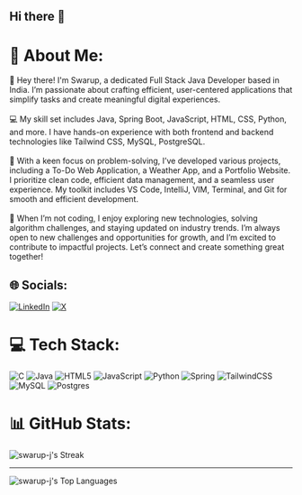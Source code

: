 ## Hi there 👋

<!--
**swarup-j/swarup-j** is a ✨ _special_ ✨ repository because its `README.md` (this file) appears on your GitHub profile.

Here are some ideas to get you started:

- 🔭 I’m currently working on ...
- 🌱 I’m currently learning ...
- 👯 I’m looking to collaborate on ...
- 🤔 I’m looking for help with ...
- 💬 Ask me about ...
- 📫 How to reach me: ...
- 😄 Pronouns: ...
- ⚡ Fun fact: ...
-->
# 💫 About Me:
👋 Hey there! I'm Swarup, a dedicated Full Stack Java Developer based in India. I’m passionate about crafting efficient, user-centered applications that simplify tasks and create meaningful digital experiences.<br><br>💻 My skill set includes Java, Spring Boot, JavaScript, HTML, CSS, Python, and more. I have hands-on experience with both frontend and backend technologies like  Tailwind CSS, MySQL, PostgreSQL.<br><br>🚀 With a keen focus on problem-solving, I’ve developed various projects, including a To-Do Web Application, a Weather App, and a Portfolio Website. I prioritize clean code, efficient data management, and a seamless user experience. My toolkit includes VS Code, IntelliJ, VIM, Terminal, and Git for smooth and efficient development.<br><br>🌱 When I’m not coding, I enjoy exploring new technologies, solving algorithm challenges, and staying updated on industry trends. I’m always open to new challenges and opportunities for growth, and I’m excited to contribute to impactful projects. Let’s connect and create something great together!


## 🌐 Socials:
[![LinkedIn](https://img.shields.io/badge/LinkedIn-%230077B5.svg?logo=linkedin&logoColor=white)](https://linkedin.com/in/swarupj) [![X](https://img.shields.io/badge/X-black.svg?logo=X&logoColor=white)](https://x.com/swrp_j) 

# 💻 Tech Stack:
![C](https://img.shields.io/badge/c-%2300599C.svg?style=for-the-badge&logo=c&logoColor=white) ![Java](https://img.shields.io/badge/java-%23ED8B00.svg?style=for-the-badge&logo=openjdk&logoColor=white) ![HTML5](https://img.shields.io/badge/html5-%23E34F26.svg?style=for-the-badge&logo=html5&logoColor=white) ![JavaScript](https://img.shields.io/badge/javascript-%23323330.svg?style=for-the-badge&logo=javascript&logoColor=%23F7DF1E) ![Python](https://img.shields.io/badge/python-3670A0?style=for-the-badge&logo=python&logoColor=ffdd54) ![Spring](https://img.shields.io/badge/spring-%236DB33F.svg?style=for-the-badge&logo=spring&logoColor=white) ![TailwindCSS](https://img.shields.io/badge/tailwindcss-%2338B2AC.svg?style=for-the-badge&logo=tailwind-css&logoColor=white) ![MySQL](https://img.shields.io/badge/mysql-4479A1.svg?style=for-the-badge&logo=mysql&logoColor=white) ![Postgres](https://img.shields.io/badge/postgres-%23316192.svg?style=for-the-badge&logo=postgresql&logoColor=white)
# 📊 GitHub Stats:
![swarup-j's Streak](https://github-readme-streak-stats.herokuapp.com/?user=swarup-j&theme=dark&hide_border=true)

---

![swarup-j's Top Languages](https://github-readme-stats.vercel.app/api/top-langs/?username=swarup-j&theme=dark&show_icons=true&hide_border=true&layout=compact)

<!-- Proudly created with GPRM ( https://gprm.itsvg.in ) -->
